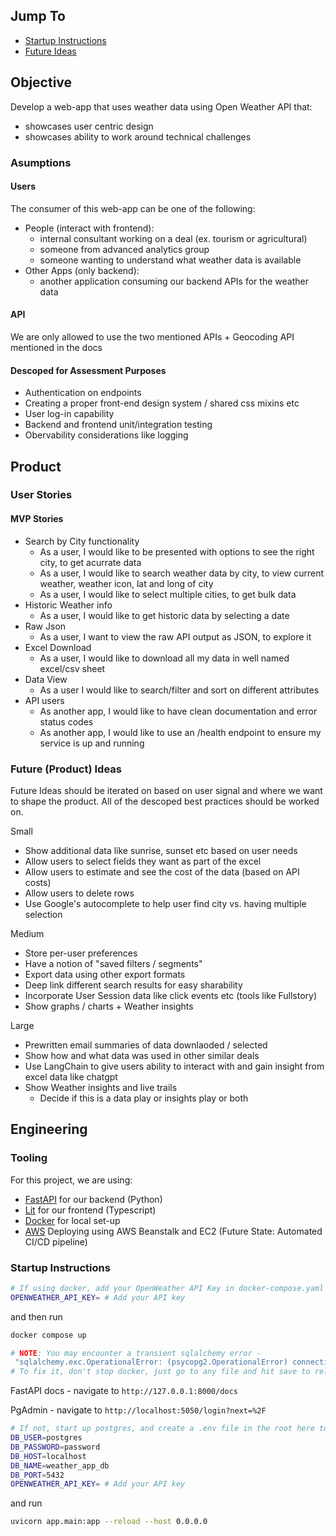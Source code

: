 ## Jump To
- [Startup Instructions](#startup-instructions)
- [Future Ideas](#future-product-ideas)

## Objective 

Develop a web-app that uses weather data using Open Weather API that:
- showcases user centric design 
- showcases ability to work around technical challenges 

### Asumptions

#### Users
The consumer of this web-app can be one of the following:
- People (interact with frontend): 
    - internal consultant working on a deal (ex. tourism or agricultural)
    - someone from advanced analytics group
    - someone wanting to understand what weather data is available
- Other Apps (only backend): 
    - another application consuming our backend APIs for the weather data 

#### API

We are only allowed to use the two mentioned APIs + Geocoding API mentioned in the docs

#### Descoped for Assessment Purposes
- Authentication on endpoints 
- Creating a proper front-end design system / shared css mixins etc
- User log-in capability 
- Backend and frontend unit/integration testing
- Obervability considerations like logging

## Product
### User Stories
#### MVP Stories
- Search by City functionality
    - As a user, I would like to be presented with options to see the right city, to get acurrate data
    - As a user, I would like to search weather data by city, to view current weather, weather icon, lat and long of city
    - As a user, I would like to select multiple cities, to get bulk data
- Historic Weather info
    - As a user, I would like to get historic data by selecting a date
- Raw Json
    - As a user, I want to view the raw API output as JSON, to explore it
- Excel Download
    - As a user, I would like to download all my data in well named excel/csv sheet
- Data View
    - As a user I would like to search/filter and sort on different attributes
- API users
    - As another app, I would like to have clean documentation and error status codes
    - As another app, I would like to use an /health endpoint to ensure my service is up and running


### Future (Product) Ideas 
Future Ideas should be iterated on based on user signal and where we want to shape the product.
All of the descoped best practices should be worked on.

Small
- Show additional data like sunrise, sunset etc based on user needs
- Allow users to select fields they want as part of the excel
- Allow users to estimate and see the cost of the data (based on API costs)
- Allow users to delete rows
- Use Google's autocomplete to help user find city vs. having multiple selection

Medium
- Store per-user preferences
- Have a notion of "saved filters / segments"
- Export data using other export formats 
- Deep link different search results for easy sharability
- Incorporate User Session data like click events etc (tools like Fullstory)
- Show graphs / charts + Weather insights

Large
- Prewritten email summaries of data downlaoded / selected
- Show how and what data was used in other similar deals
- Use LangChain to give users ability to interact with and gain insight from excel data like chatgpt
- Show Weather insights and live trails
    - Decide if this is a data play or insights play or both

## Engineering 
### Tooling
For this project, we are using:
- [FastAPI](https://fastapi.tiangolo.com/) for our backend (Python)
- [Lit](https://lit.dev/) for our frontend (Typescript)
- [Docker](https://www.docker.com/products/docker-desktop/) for local set-up
- [AWS](https://aws.amazon.com/) Deploying using AWS Beanstalk and EC2 (Future State: Automated CI/CD pipeline)

### Startup Instructions
```sh
# If using docker, add your OpenWeather API Key in docker-compose.yaml
OPENWEATHER_API_KEY= # Add your API key
```
and then run

```sh
docker compose up

# NOTE: You may encounter a transient sqlalchemy error - 
 "sqlalchemy.exc.OperationalError: (psycopg2.OperationalError) connection to server at "db" (172.25.0.2), port 5432 failed: Connection refused"
# To fix it, don't stop docker, just go to any file and hit save to reload the api server
```
FastAPI docs - navigate to `http://127.0.0.1:8000/docs`

PgAdmin - navigate to `http://localhost:5050/login?next=%2F`

```sh
# If not, start up postgres, and create a .env file in the root here to add your env vars:
DB_USER=postgres
DB_PASSWORD=password
DB_HOST=localhost
DB_NAME=weather_app_db
DB_PORT=5432
OPENWEATHER_API_KEY= # Add your API key 
```

and run
```sh
uvicorn app.main:app --reload --host 0.0.0.0
```

